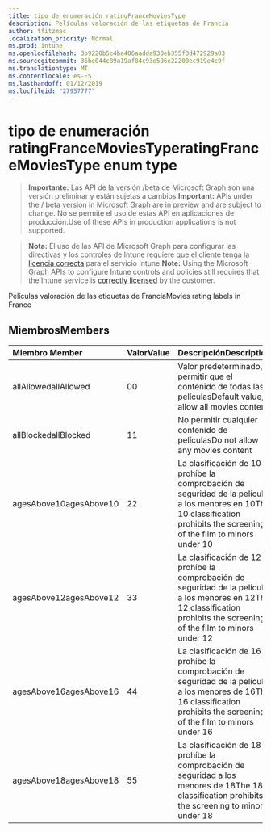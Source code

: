 ```yaml
---
title: tipo de enumeración ratingFranceMoviesType
description: Películas valoración de las etiquetas de Francia
author: tfitzmac
localization_priority: Normal
ms.prod: intune
ms.openlocfilehash: 3b9220b5c4ba406aadda930eb355f3d472929a03
ms.sourcegitcommit: 36be044c89a19af84c93e586e22200ec919e4c9f
ms.translationtype: MT
ms.contentlocale: es-ES
ms.lasthandoff: 01/12/2019
ms.locfileid: "27957777"
---
```

# <a name="ratingfrancemoviestype-enum-type"></a><span data-ttu-id="806e1-103">tipo de enumeración ratingFranceMoviesType</span><span class="sxs-lookup"><span data-stu-id="806e1-103">ratingFranceMoviesType enum type</span></span>

> <span data-ttu-id="806e1-104">**Importante:** Las API de la versión /beta de Microsoft Graph son una versión preliminar y están sujetas a cambios.</span><span class="sxs-lookup"><span data-stu-id="806e1-104">**Important:** APIs under the / beta version in Microsoft Graph are in preview and are subject to change.</span></span> <span data-ttu-id="806e1-105">No se permite el uso de estas API en aplicaciones de producción.</span><span class="sxs-lookup"><span data-stu-id="806e1-105">Use of these APIs in production applications is not supported.</span></span>

> <span data-ttu-id="806e1-106">**Nota:** El uso de las API de Microsoft Graph para configurar las directivas y los controles de Intune requiere que el cliente tenga la [licencia correcta](https://go.microsoft.com/fwlink/?linkid=839381) para el servicio Intune.</span><span class="sxs-lookup"><span data-stu-id="806e1-106">**Note:** Using the Microsoft Graph APIs to configure Intune controls and policies still requires that the Intune service is [correctly licensed](https://go.microsoft.com/fwlink/?linkid=839381) by the customer.</span></span>

<span data-ttu-id="806e1-107">Películas valoración de las etiquetas de Francia</span><span class="sxs-lookup"><span data-stu-id="806e1-107">Movies rating labels in France</span></span>
## <a name="members"></a><span data-ttu-id="806e1-108">Miembros</span><span class="sxs-lookup"><span data-stu-id="806e1-108">Members</span></span>
|<span data-ttu-id="806e1-109">Miembro	</span><span class="sxs-lookup"><span data-stu-id="806e1-109">Member</span></span>|<span data-ttu-id="806e1-110">Valor</span><span class="sxs-lookup"><span data-stu-id="806e1-110">Value</span></span>|<span data-ttu-id="806e1-111">Descripción</span><span class="sxs-lookup"><span data-stu-id="806e1-111">Description</span></span>|
|:---|:---|:---|
|<span data-ttu-id="806e1-112">allAllowed</span><span class="sxs-lookup"><span data-stu-id="806e1-112">allAllowed</span></span>|<span data-ttu-id="806e1-113">0</span><span class="sxs-lookup"><span data-stu-id="806e1-113">0</span></span>|<span data-ttu-id="806e1-114">Valor predeterminado, permitir que el contenido de todas las películas</span><span class="sxs-lookup"><span data-stu-id="806e1-114">Default value, allow all movies content</span></span>|
|<span data-ttu-id="806e1-115">allBlocked</span><span class="sxs-lookup"><span data-stu-id="806e1-115">allBlocked</span></span>|<span data-ttu-id="806e1-116">1</span><span class="sxs-lookup"><span data-stu-id="806e1-116">1</span></span>|<span data-ttu-id="806e1-117">No permitir cualquier contenido de películas</span><span class="sxs-lookup"><span data-stu-id="806e1-117">Do not allow any movies content</span></span>|
|<span data-ttu-id="806e1-118">agesAbove10</span><span class="sxs-lookup"><span data-stu-id="806e1-118">agesAbove10</span></span>|<span data-ttu-id="806e1-119">2</span><span class="sxs-lookup"><span data-stu-id="806e1-119">2</span></span>|<span data-ttu-id="806e1-120">La clasificación de 10 prohíbe la comprobación de seguridad de la película a los menores en 10</span><span class="sxs-lookup"><span data-stu-id="806e1-120">The 10 classification prohibits the screening of the film to minors under 10</span></span>|
|<span data-ttu-id="806e1-121">agesAbove12</span><span class="sxs-lookup"><span data-stu-id="806e1-121">agesAbove12</span></span>|<span data-ttu-id="806e1-122">3</span><span class="sxs-lookup"><span data-stu-id="806e1-122">3</span></span>|<span data-ttu-id="806e1-123">La clasificación de 12 prohíbe la comprobación de seguridad de la película a los menores en 12</span><span class="sxs-lookup"><span data-stu-id="806e1-123">The 12 classification prohibits the screening of the film to minors under 12</span></span>|
|<span data-ttu-id="806e1-124">agesAbove16</span><span class="sxs-lookup"><span data-stu-id="806e1-124">agesAbove16</span></span>|<span data-ttu-id="806e1-125">4</span><span class="sxs-lookup"><span data-stu-id="806e1-125">4</span></span>|<span data-ttu-id="806e1-126">La clasificación de 16 prohíbe la comprobación de seguridad de la película a los menores de 16</span><span class="sxs-lookup"><span data-stu-id="806e1-126">The 16 classification prohibits the screening of the film to minors under 16</span></span>|
|<span data-ttu-id="806e1-127">agesAbove18</span><span class="sxs-lookup"><span data-stu-id="806e1-127">agesAbove18</span></span>|<span data-ttu-id="806e1-128">5</span><span class="sxs-lookup"><span data-stu-id="806e1-128">5</span></span>|<span data-ttu-id="806e1-129">La clasificación de 18 prohíbe la comprobación de seguridad a los menores de 18</span><span class="sxs-lookup"><span data-stu-id="806e1-129">The 18 classification prohibits the screening to minors under 18</span></span>|





